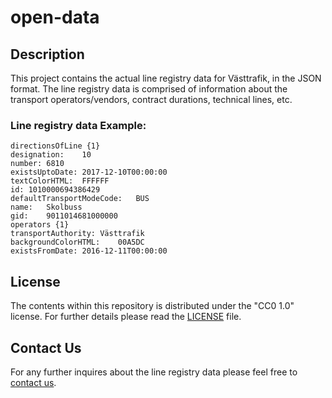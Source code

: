 # open-data

## Description

This project contains the actual line registry data for Västtrafik, in the JSON format. The line registry data is comprised of information about the transport operators/vendors, contract durations, technical lines, etc.


### Line registry data Example:

```
directionsOfLine {1}
designation:	10
number:	6810
existsUptoDate:	2017-12-10T00:00:00
textColorHTML:	FFFFFF
id:	1010000694386429
defaultTransportModeCode:	BUS
name:	Skolbuss
gid:	9011014681000000
operators {1}
transportAuthority:	Västtrafik
backgroundColorHTML:	00A5DC
existsFromDate: 2016-12-11T00:00:00
```


## License
The contents within this repository is distributed under the "CC0 1.0" license. 
For further details please read the [LICENSE](https://github.com/vasttrafik/open-data/blob/master/LICENSE) file.

## Contact Us
For any further inquires about the line registry data please feel free to [contact us](mailto:api@Vasttrafik.se?subject=Line%20Registry%20Query).
